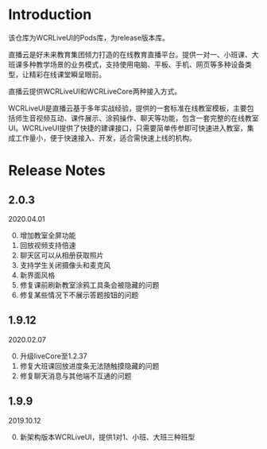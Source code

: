 # Introduction
该仓库为WCRLiveUI的Pods库，为release版本库。

直播云是好未来教育集团倾力打造的在线教育直播平台。提供一对一、小班课、大班课多种教学场景的业务模式，支持使用电脑、平板、手机、网页等多种设备类型，让精彩在线课堂瞬呈眼前。


直播云提供WCRLiveUI和WCRLiveCore两种接入方式。 

WCRLiveUI是直播云基于多年实战经验，提供的一套标准在线教室模板，主要包括师生音视频互动、课件展示、涂鸦操作、聊天等功能，包含一套完整的在线教室 UI。WCRLiveUI提供了快捷的建课接口，只需要简单传参即可快速进入教室，集成工作量小，便于快速接入、开发，适合需快速上线的机构。

# Release Notes

## 2.0.3
2020.04.01

0. 增加教室全屏功能
1. 回放视频支持倍速
2. 聊天区可以从相册获取照片
3. 支持学生关闭摄像头和麦克风
4. 新界面风格
5. 修复课前刷新教室涂鸦工具条会被隐藏的问题
6. 修复某些情况下不展示答题按钮的问题

## 1.9.12
2020.02.07

0. 升级liveCore至1.2.37
1. 修复大班课回放进度条无法随触摸隐藏的问题
2. 修复聊天消息与其他端不互通的问题

## 1.9.9
2019.10.12

0. 新架构版本WCRLiveUI，提供1对1、小班、大班三种班型
